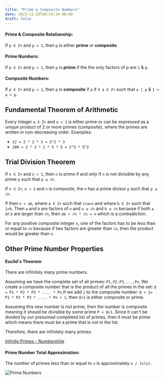 ```yaml
---
title: "Prime & Composite Numbers"
date: 2023-11-20T08:54:34-08:00
draft: false
---
```


#### Prime & Composite Relationship:
If `p ∈ Z+` and `p > 1`, then `p` is either **prime** or **composite**. 

#### Prime Numbers:
If `p ∈ Z+` and `p > 1`, then `p` is **prime** if the the only factors of p are `1` & `p`.

#### Composite Numbers:
If `p ∈ Z+` and `p > 1`, then `p` is **composite** if `p` if `∃ a ∈ Z+` such that `a | p` & `1 < a < p`. 


## Fundamental Theorem of Arithmetic
Every integer `a ∈ Z+` and `a > 1` is either prime or can be expressed as a unique product of 2 or more primes (*composite*), where the primes are written in non-decreasing order. 
Examples: 
- `12 = 2 * 2 * 3 = 2^2 * 3`
- `200 = 2 * 2 * 2 * 5 * 5 = 2^3 * 5^2`

## Trial Division Theorem
If `n ∈ Z+` and `n > 1`, then `n` is prime if and only if `n` is not divisible by any prime `p` such that `p ≤ √n`.

If `n ∈ Z+`, `n > 1` and `n` is composite, the `n` has a prime divisor `p` such that `p ≤ √n`.

If then `n = ab`, where `a ∈ Z+` such that `1<a<n` and where `b ∈ Z+` such that `1<b`. Then `a` and `b` are factors of `n` and `a ≤ √n` and `b ≤ √n` because if both `a` or `b` are larger than `√n`, then `ab > √n * √n = n` which is a contradiction.

For any positive composite integer `n`, one of the factors has to be less than or equal to `√n` because if two factors are greater than `√n`, then the product would be greater than `n`. 
## Other Prime Number Properties
#### Euclid's Theorem
There are infinitely many prime numbers.

Assuming we have the complete set of all primes:
`P1,P2,P3,...,Pn`. We create a composite number that is the product of all the primes in the set:
`Q = P1 * P2 * P3 * .... * Pn`.If we add `1` to the composite number:
`Q + 1= P1 * P2 * P3 * .... * Pn + 1`, then `Q+1` is either composite or prime. 

Assuming this new number is not prime, then the number is composite meaning it should be divisible by some prime `P < Q+1`. Since it can't be divided by our presumed completed list of primes, then it must be prime which means there must be a prime that is not in the list. 

Therefore, there are infinitely many primes.

[Infinite Primes - Numberphile](https://www.youtube.com/watch?v=ctC33JAV4FI)



#### Prime Number Total Approximation:
The number of primes less than or equal to `x` is approximately `x / ln(x)`.

![Prime Numbers](/notes/images/prime-numbers.png)
